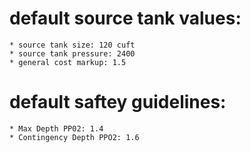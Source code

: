 <h1>default source tank values:</h1>
    
    * source tank size: 120 cuft
    * source tank pressure: 2400
    * general cost markup: 1.5

<h1>default saftey guidelines:</h1>
    
    * Max Depth PP02: 1.4
    * Contingency Depth PPO2: 1.6